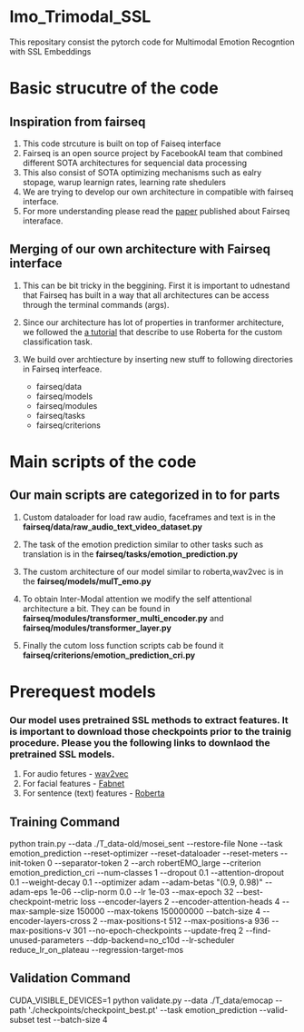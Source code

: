 # Imo_Trimodal_SSL
This repositary consist the pytorch code for Multimodal Emotion Recogntion with SSL Embeddings


# Basic strucutre of the code

## Inspiration from fairseq

1. This code strcuture is built on top of Faiseq interface
2. Fairseq is an open source project by FacebookAI team that combined different SOTA architectures for sequencial data processing
3. This also consist of SOTA optimizing mechanisms such as ealry stopage, warup learnign rates, learning rate shedulers
4. We are trying to develop our own architecture in compatible with fairseq interface. 
5. For more understanding please read the [paper](https://arxiv.org/abs/1904.01038) published about Fairseq interaface.

## Merging of our own architecture with Fairseq interface

1. This can be bit tricky in the beggining. First  it is important to udnestand that Fairseq has built in a way that all architectures can be access through the terminal commands (args).

2. Since our architecture has lot of properties in tranformer architecture, we followed the [a tutorial](https://github.com/pytorch/fairseq/blob/master/examples/roberta/README.custom_classification.md) that describe to use Roberta for the custom classification task.

3. We build over archtiecture by inserting new stuff to following directories in Fairseq interfeace.
   - fairseq/data
   - fairseq/models
   - fairseq/modules
   - fairseq/tasks
   - fairseq/criterions


# Main scripts of the code

## Our main scripts are categorized in to for parts

1. Custom dataloader for load raw audio, faceframes and text is in the **fairseq/data/raw_audio_text_video_dataset.py**

2. The task of the emotion prediction similar to other tasks such as translation is in the **fairseq/tasks/emotion_prediction.py**

3. The custom architecture of our model similar to roberta,wav2vec is in the **fairseq/models/mulT_emo.py**

4. To obtain Inter-Modal attention we modify the self attentional architecture a bit. They can be found in **fairseq/modules/transformer_multi_encoder.py** and  **fairseq/modules/transformer_layer.py**

5. Finally the cutom loss function scripts  cab be found it **fairseq/criterions/emotion_prediction_cri.py**



# Prerequest models 

### Our model uses pretrained SSL methods to extract features. It is important to download those checkpoints prior to the trainig procedure. Please you the following links to downlaod the pretrained SSL models.

1. For audio fetures - [wav2vec](https://github.com/pytorch/fairseq/tree/master/examples/wav2vec) 
2. For facial features - [Fabnet](http://www.robots.ox.ac.uk/~vgg/research/unsup_learn_watch_faces/fabnet.html)
3. For sentence (text) features - [Roberta](https://github.com/pytorch/fairseq/blob/master/examples/roberta/README.md)



## Training Command


python train.py  --data ./T_data-old/mosei_sent    --restore-file None   --task emotion_prediction     --reset-optimizer --reset-dataloader --reset-meters     --init-token 0 --separator-token 2     --arch robertEMO_large     --criterion emotion_prediction_cri     --num-classes 1     --dropout 0.1 --attention-dropout 0.1     --weight-decay 0.1 --optimizer adam --adam-betas "(0.9, 0.98)" --adam-eps 1e-06     --clip-norm 0.0  --lr 1e-03  --max-epoch 32     --best-checkpoint-metric loss     --encoder-layers 2  --encoder-attention-heads 4 --max-sample-size 150000  --max-tokens 150000000 --batch-size 4  --encoder-layers-cross 2  --max-positions-t 512  --max-positions-a 936 --max-positions-v 301  --no-epoch-checkpoints   --update-freq 2 --find-unused-parameters --ddp-backend=no_c10d --lr-scheduler reduce_lr_on_plateau --regression-target-mos


## Validation Command


CUDA_VISIBLE_DEVICES=1 python validate.py  --data ./T_data/emocap   --path './checkpoints/checkpoint_best.pt' --task emotion_prediction --valid-subset test --batch-size 4

